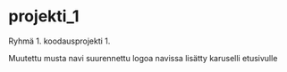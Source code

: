 # projekti_1

Ryhmä 1. koodausprojekti 1.

Muutettu musta navi 
suurennettu logoa navissa
lisätty karuselli etusivulle

